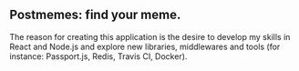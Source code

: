 ## Postmemes: find your meme.

The reason for creating this application is the desire to develop my skills in React and Node.js and explore new libraries, middlewares and tools (for instance: Passport.js, Redis, Travis CI, Docker).

